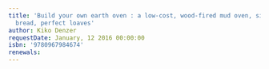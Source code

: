 ```yaml
---
title: 'Build your own earth oven : a low-cost, wood-fired mud oven, simple sourdough
  bread, perfect loaves'
author: Kiko Denzer
requestDate: January, 12 2016 00:00:00
isbn: '9780967984674'
renewals: 
---
```




